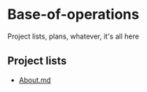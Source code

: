 # Base-of-operations

Project lists, plans, whatever, it's all here

## Project lists

- [About.md](./List%20Of%20Projects/About.md)
